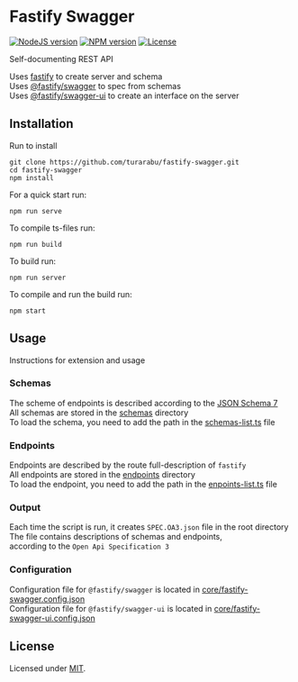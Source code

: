 # Fastify Swagger
[![NodeJS version](https://img.shields.io/badge/node-%3E%3D%2016.9.1-brightgreen)](https://nodejs.org)
[![NPM version](https://img.shields.io/npm/v/@fastify/swagger.svg?style=flat)](https://github.com/turarabu/fastify-swagger)
[![License](https://img.shields.io/badge/license-MIT-green)](https://github.com/turarabu/fastify-swagger/blob/latest/LICENSE)

Self-documenting REST API

Uses [fastify](https://github.com/fastify/fastify) to create server and schema  
Uses [@fastify/swagger](https://github.com/fastify/fastify-swagger) to spec from schemas  
Uses [@fastify/swagger-ui](https://github.com/fastify/fastify-swagger-ui) to create an interface on the server  

## Installation
Run to install
```
git clone https://github.com/turarabu/fastify-swagger.git
cd fastify-swagger
npm install
```

For a quick start run:
```
npm run serve
```

To compile ts-files run:
```
npm run build
```

To build run:
```
npm run server
```

To compile and run the build run:
```
npm start
```

## Usage
Instructions for extension and usage

### Schemas
The scheme of endpoints is described according to the [JSON Schema 7](https://json-schema.org)  
All schemas are stored in the [schemas](./schemas) directory  
To load the schema, you need to add the path in the [schemas-list.ts](./schemas-list.ts) file  

### Endpoints
Endpoints are described by the route full-description of `fastify`  
All endpoints are stored in the [endpoints](./endpoints) directory  
To load the endpoint, you need to add the path in the [enpoints-list.ts](./enpoints-list.ts) file

### Output
Each time the script is run, it creates `SPEC.OA3.json` file in the root directory  
The file contains descriptions of schemas and endpoints,  
according to the `Open Api Specification 3`

### Configuration
Configuration file for `@fastify/swagger` is located in [core/fastify-swagger.config.json](./core/fastify-swagger.config.json)  
Configuration file for `@fastify/swagger-ui` is located in [core/fastify-swagger-ui.config.json](./core/fastify-swagger-ui.config.json)

## License
Licensed under [MIT](./LICENSE).